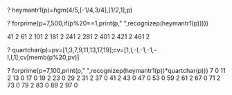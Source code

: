 ? heymantr1(p)=hgm(4/5,[-1/4,3/4],[1/2,1],p)

? forprime(p=7,500,if(p%20==1,print(p,"  ",recognizep(heymantr1(p)))))

41  2
61  2
101  2
181  2
241  2
281  2
401  2
421  2
461  2

? quartchar(p)=pv=[1,3,7,9,11,13,17,19];cv=[1,I,-I,-1,-1,-I,I,1];cv[memb(p%20,pv)]

? forprime(p=7,100,print(p,"  ",recognizep(heymantr1(p))*quartchar(p)))
7  0
11  2
13  0
17  0
19  2
23  0
29  2
31  2
37  0
41  2
43  0
47  0
53  0
59  2
61  2
67  0
71  2
73  0
79  2
83  0
89  2
97  0
